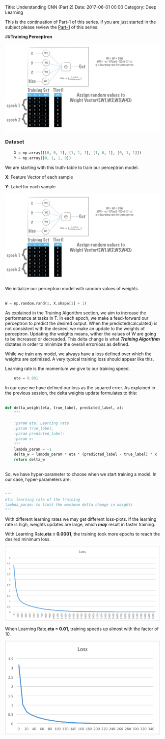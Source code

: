 Title: Understanding CNN (Part 2)
Date: 2017-06-01 00:00
Category: Deep Learning

 

This is the continuation of Part-1 of this series. if you are just started in the subject please review
the [Part-1](http://amitkushwaha.co.in/understanding-cnn.html) of this series.


##**Training Perceptron**

![Perceptron](../images/TalkCNN.016.jpeg)

### Dataset
```python
    X = np.array([[0, 0, 1], [1, 1, 1], [1, 0, 1], [0, 1, 1]])
    Y = np.array([0, 1, 1, 0])

```
We are starting with this truth-table to train our perceptron model.

**X**: Feature Vector of each sample

**Y**: Label for each sample


![weights-update-process-visualization](../images/cnn-weights-update-animation.gif)

We initialize our perceptron model with random values of weights.

```python

W = np.random.rand(1, X.shape[1] + 1)

```

As explained in the Training Algorithm section, we aim to increase the performance at tasks in T.
In each epoch, we make a feed-forward our perceptron to predict the desired output. When the
predicted(calculated) is not consistent with the desired, we make an update to the weights of perceptron.
 Updating the weights means, wither the values of W are going to be increased or decreaded.
 This delta change is what **_Training Algorithm_** dictates in order to minimize the overall error/loss as defined.

While we train any model, we always have a loss defined over which the weights are optimized.
A very typical training loss should appear like this.

Learning rate is the momentum we give to our training speed.
```python
    eta = 0.001

```

In our case we have defined our loss as the squared error. As explained in the previous 
session, the delta weights update formulates to this:
```python

def delta_weight(eta, true_label, predicted_label, x):
    """

    :param eta: Learning rate
    :param true_label:
    :param predicted_label:
    :param x:
    """
    lambda_param = -1
    delta_w = lambda_param * eta * (predicted_label - true_label) * x
    return delta_w



```




<script src="https://gist.github.com/yardstick17/dcf240784bcdf455a534b6d4179cd9c1.js"></script>

So, we have hyper-parameter to choose when we start training a model. In our case, hyper-parameters are:

```python

"""
eta: learning rate of the training
lambda_param: to limit the maximum delta change in weights
"""
```


With different learning rates we may get different loss-plots. If the learning rate is high, weights updates are
large, which _**may**_ result in faster training.

With Learning Rate,**eta = 0.0001**, the training took more epochs to reach the desired minimum loss.

![Training loss Graph](../images/training_loss_e_0.001.png)

When Learning Rate,**eta = 0.01**, training speeds up almost with the factor of 10.

![Training loss Graph](../images/training_loss_plot_e_0.01.png)

